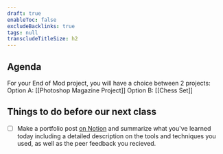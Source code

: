 ```yaml
---
draft: true
enableToc: false
excludeBacklinks: true
tags: null
transcludeTitleSize: h2
---
```


## Agenda
For your End of Mod project, you will have a choice between 2 projects:
Option A: [[Photoshop Magazine Project]]
Option B: [[Chess Set]]

## Things to do before our next class
- [ ] Make a portfolio post [on Notion](https://notion.so) and summarize what you've learned today including a detailed description on the tools and techniques you used, as well as the peer feedback you recieved.